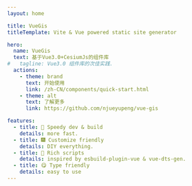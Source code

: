 ```yaml
---
layout: home

title: VueGis
titleTemplate: Vite & Vue powered static site generator

hero:
  name: VueGis
  text: 基于Vue3.0+CesiumJs的组件库
#   tagline: Vue3.0 组件库的次佳实践.
  actions:
    - theme: brand
      text: 开始使用
      link: /zh-CN/components/quick-start.html
    - theme: alt
      text: 了解更多
      link: https://github.com/njueyupeng/vue-gis

features:
  - title: 🌈 Speedy dev & build
    details: more fast.
  - title: 🎆 Customize friendly
    details: DIY everything.
  - title: 🍭 Rich scripts
    details: inspired by esbuild-plugin-vue & vue-dts-gen.
  - title: 😋 Type friendly
    details: easy to use
---
```

